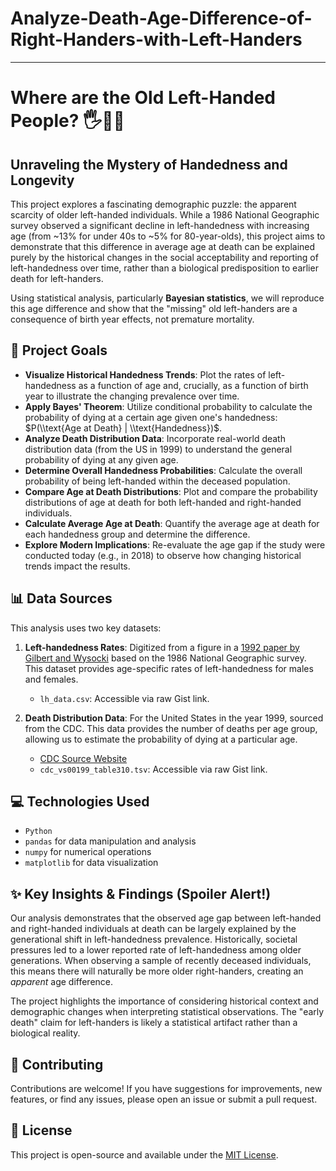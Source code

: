 # Analyze-Death-Age-Difference-of-Right-Handers-with-Left-Handers
-----

# Where are the Old Left-Handed People? 🖐️👴👵

## Unraveling the Mystery of Handedness and Longevity

This project explores a fascinating demographic puzzle: the apparent scarcity of older left-handed individuals. While a 1986 National Geographic survey observed a significant decline in left-handedness with increasing age (from \~13% for under 40s to \~5% for 80-year-olds), this project aims to demonstrate that this difference in average age at death can be explained purely by the historical changes in the social acceptability and reporting of left-handedness over time, rather than a biological predisposition to earlier death for left-handers.

Using statistical analysis, particularly **Bayesian statistics**, we will reproduce this age difference and show that the "missing" old left-handers are a consequence of birth year effects, not premature mortality.

## 🚀 Project Goals

  * **Visualize Historical Handedness Trends**: Plot the rates of left-handedness as a function of age and, crucially, as a function of birth year to illustrate the changing prevalence over time.
  * **Apply Bayes' Theorem**: Utilize conditional probability to calculate the probability of dying at a certain age given one's handedness: $P(\\text{Age at Death} | \\text{Handedness})$.
  * **Analyze Death Distribution Data**: Incorporate real-world death distribution data (from the US in 1999) to understand the general probability of dying at any given age.
  * **Determine Overall Handedness Probabilities**: Calculate the overall probability of being left-handed within the deceased population.
  * **Compare Age at Death Distributions**: Plot and compare the probability distributions of age at death for both left-handed and right-handed individuals.
  * **Calculate Average Age at Death**: Quantify the average age at death for each handedness group and determine the difference.
  * **Explore Modern Implications**: Re-evaluate the age gap if the study were conducted today (e.g., in 2018) to observe how changing historical trends impact the results.

## 📊 Data Sources

This analysis uses two key datasets:

1.  **Left-handedness Rates**: Digitized from a figure in a [1992 paper by Gilbert and Wysocki](https://www.ncbi.nlm.nih.gov/pubmed/1528408) based on the 1986 National Geographic survey. This dataset provides age-specific rates of left-handedness for males and females.

      * `lh_data.csv`: Accessible via raw Gist link.

2.  **Death Distribution Data**: For the United States in the year 1999, sourced from the CDC. This data provides the number of deaths per age group, allowing us to estimate the probability of dying at a particular age.

      * [CDC Source Website](https://www.cdc.gov/nchs/nvss/mortality_tables.htm)
      * `cdc_vs00199_table310.tsv`: Accessible via raw Gist link.

## 💻 Technologies Used

  * `Python`
  * `pandas` for data manipulation and analysis
  * `numpy` for numerical operations
  * `matplotlib` for data visualization

## ✨ Key Insights & Findings (Spoiler Alert\!)

Our analysis demonstrates that the observed age gap between left-handed and right-handed individuals at death can be largely explained by the generational shift in left-handedness prevalence. Historically, societal pressures led to a lower reported rate of left-handedness among older generations. When observing a sample of recently deceased individuals, this means there will naturally be more older right-handers, creating an *apparent* age difference.

The project highlights the importance of considering historical context and demographic changes when interpreting statistical observations. The "early death" claim for left-handers is likely a statistical artifact rather than a biological reality.

## 🤝 Contributing

Contributions are welcome\! If you have suggestions for improvements, new features, or find any issues, please open an issue or submit a pull request.

## 📄 License

This project is open-source and available under the [MIT License](https://www.google.com/search?q=LICENSE).

